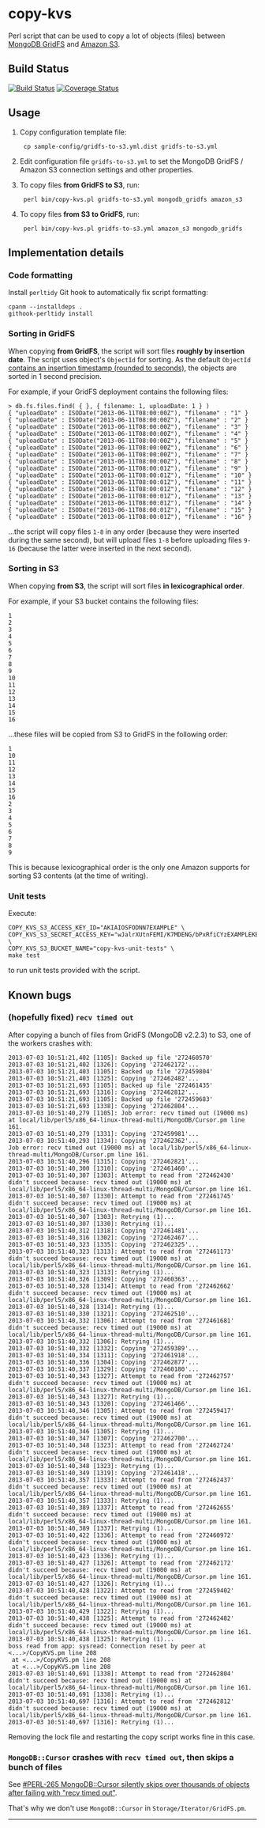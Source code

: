# copy-kvs

Perl script that can be used to copy a lot of objects (files) between [MongoDB GridFS][gridfs] and [Amazon S3][s3].

## Build Status

[![Build Status](https://travis-ci.org/berkmancenter/copy-kvs.svg?branch=master)](https://travis-ci.org/berkmancenter/copy-kvs) 
[![Coverage Status](https://coveralls.io/repos/berkmancenter/copy-kvs/badge.svg?branch=master)](https://coveralls.io/r/berkmancenter/copy-kvs?branch=master)

## Usage

1. Copy configuration template file:

        cp sample-config/gridfs-to-s3.yml.dist gridfs-to-s3.yml

2. Edit configuration file `gridfs-to-s3.yml` to set the MongoDB GridFS / Amazon S3 connection settings and other properties.
3. To copy files **from GridFS to S3**, run:

        perl bin/copy-kvs.pl gridfs-to-s3.yml mongodb_gridfs amazon_s3

4. To copy files **from S3 to GridFS**, run:

        perl bin/copy-kvs.pl gridfs-to-s3.yml amazon_s3 mongodb_gridfs

## Implementation details

### Code formatting

Install `perltidy` Git hook to automatically fix script formatting:

    cpanm --installdeps .
    githook-perltidy install

### Sorting in GridFS

When copying **from GridFS**, the script will sort files **roughly by insertion date**. The script uses object's `ObjectId` for sorting. As the default `ObjectId` [contains an insertion timestamp (rounded to seconds)][mongodb-objectid], the objects are sorted in 1 second precision.

For example, if your GridFS deployment contains the following files:

    > db.fs.files.find( { }, { filename: 1, uploadDate: 1 } )
    { "uploadDate" : ISODate("2013-06-11T08:00:00Z"), "filename" : "1" }
    { "uploadDate" : ISODate("2013-06-11T08:00:00Z"), "filename" : "2" }
    { "uploadDate" : ISODate("2013-06-11T08:00:00Z"), "filename" : "3" }
    { "uploadDate" : ISODate("2013-06-11T08:00:00Z"), "filename" : "4" }
    { "uploadDate" : ISODate("2013-06-11T08:00:00Z"), "filename" : "5" }
    { "uploadDate" : ISODate("2013-06-11T08:00:00Z"), "filename" : "6" }
    { "uploadDate" : ISODate("2013-06-11T08:00:00Z"), "filename" : "7" }
    { "uploadDate" : ISODate("2013-06-11T08:00:00Z"), "filename" : "8" }
    { "uploadDate" : ISODate("2013-06-11T08:00:01Z"), "filename" : "9" }
    { "uploadDate" : ISODate("2013-06-11T08:00:01Z"), "filename" : "10" }
    { "uploadDate" : ISODate("2013-06-11T08:00:01Z"), "filename" : "11" }
    { "uploadDate" : ISODate("2013-06-11T08:00:01Z"), "filename" : "12" }
    { "uploadDate" : ISODate("2013-06-11T08:00:01Z"), "filename" : "13" }
    { "uploadDate" : ISODate("2013-06-11T08:00:01Z"), "filename" : "14" }
    { "uploadDate" : ISODate("2013-06-11T08:00:01Z"), "filename" : "15" }
    { "uploadDate" : ISODate("2013-06-11T08:00:01Z"), "filename" : "16" }

...the script will copy files `1-8` in any order (because they were inserted during the same second), but will upload files `1-8` before uploading files `9-16` (because the latter were inserted in the next second).


### Sorting in S3

When copying **from S3**, the script will sort files **in lexicographical order**.

For example, if your S3 bucket contains the following files:

    1
    2
    3
    4
    5
    6
    7
    8
    9
    10
    11
    12
    13
    14
    15
    16

...these files will be copied from S3 to GridFS in the following order:

    1
    10
    11
    12
    13
    14
    15
    16
    2
    3
    4
    5
    6
    7
    8
    9

This is because lexicographical order is the only one Amazon supports for sorting S3 contents (at the time of writing).


### Unit tests

Execute:

    COPY_KVS_S3_ACCESS_KEY_ID="AKIAIOSFODNN7EXAMPLE" \
    COPY_KVS_S3_SECRET_ACCESS_KEY="wJalrXUtnFEMI/K7MDENG/bPxRfiCYzEXAMPLEKEY" \
    COPY_KVS_S3_BUCKET_NAME="copy-kvs-unit-tests" \
    make test

to run unit tests provided with the script.


## Known bugs

### (hopefully fixed) `recv timed out`

After copying a bunch of files from GridFS (MongoDB v2.2.3) to S3, one of the workers crashes with:

    2013-07-03 10:51:21,402 [1105]: Backed up file '272460570'
    2013-07-03 10:51:21,402 [1326]: Copying '272462172'...
    2013-07-03 10:51:21,403 [1105]: Backed up file '272459804'
    2013-07-03 10:51:21,403 [1325]: Copying '272462482'...
    2013-07-03 10:51:21,693 [1105]: Backed up file '272461435'
    2013-07-03 10:51:21,693 [1316]: Copying '272462812'...
    2013-07-03 10:51:21,693 [1105]: Backed up file '272459683'
    2013-07-03 10:51:21,693 [1338]: Copying '272462804'...
    2013-07-03 10:51:40,279 [1105]: Job error: recv timed out (19000 ms) at local/lib/perl5/x86_64-linux-thread-multi/MongoDB/Cursor.pm line 161.
    2013-07-03 10:51:40,279 [1331]: Copying '272459981'...
    2013-07-03 10:51:40,293 [1334]: Copying '272462362'...
    Job error: recv timed out (19000 ms) at local/lib/perl5/x86_64-linux-thread-multi/MongoDB/Cursor.pm line 161.
    2013-07-03 10:51:40,296 [1315]: Copying '272462821'...
    2013-07-03 10:51:40,300 [1310]: Copying '272461460'...
    2013-07-03 10:51:40,307 [1303]: Attempt to read from '272462430' didn't succeed because: recv timed out (19000 ms) at local/lib/perl5/x86_64-linux-thread-multi/MongoDB/Cursor.pm line 161.
    2013-07-03 10:51:40,307 [1330]: Attempt to read from '272461745' didn't succeed because: recv timed out (19000 ms) at local/lib/perl5/x86_64-linux-thread-multi/MongoDB/Cursor.pm line 161.
    2013-07-03 10:51:40,307 [1303]: Retrying (1)...
    2013-07-03 10:51:40,307 [1330]: Retrying (1)...
    2013-07-03 10:51:40,312 [1318]: Copying '272461481'...
    2013-07-03 10:51:40,316 [1302]: Copying '272462467'...
    2013-07-03 10:51:40,323 [1335]: Copying '272462325'...
    2013-07-03 10:51:40,323 [1313]: Attempt to read from '272461173' didn't succeed because: recv timed out (19000 ms) at local/lib/perl5/x86_64-linux-thread-multi/MongoDB/Cursor.pm line 161.
    2013-07-03 10:51:40,323 [1313]: Retrying (1)...
    2013-07-03 10:51:40,326 [1309]: Copying '272460363'...
    2013-07-03 10:51:40,328 [1314]: Attempt to read from '272462662' didn't succeed because: recv timed out (19000 ms) at local/lib/perl5/x86_64-linux-thread-multi/MongoDB/Cursor.pm line 161.
    2013-07-03 10:51:40,328 [1314]: Retrying (1)...
    2013-07-03 10:51:40,330 [1321]: Copying '272462510'...
    2013-07-03 10:51:40,332 [1306]: Attempt to read from '272461681' didn't succeed because: recv timed out (19000 ms) at local/lib/perl5/x86_64-linux-thread-multi/MongoDB/Cursor.pm line 161.
    2013-07-03 10:51:40,332 [1306]: Retrying (1)...
    2013-07-03 10:51:40,332 [1332]: Copying '272459389'...
    2013-07-03 10:51:40,334 [1311]: Copying '272461918'...
    2013-07-03 10:51:40,336 [1304]: Copying '272462877'...
    2013-07-03 10:51:40,337 [1329]: Copying '272460180'...
    2013-07-03 10:51:40,343 [1327]: Attempt to read from '272462757' didn't succeed because: recv timed out (19000 ms) at local/lib/perl5/x86_64-linux-thread-multi/MongoDB/Cursor.pm line 161.
    2013-07-03 10:51:40,343 [1327]: Retrying (1)...
    2013-07-03 10:51:40,343 [1320]: Copying '272461466'...
    2013-07-03 10:51:40,346 [1305]: Attempt to read from '272459417' didn't succeed because: recv timed out (19000 ms) at local/lib/perl5/x86_64-linux-thread-multi/MongoDB/Cursor.pm line 161.
    2013-07-03 10:51:40,346 [1305]: Retrying (1)...
    2013-07-03 10:51:40,347 [1307]: Copying '272462700'...
    2013-07-03 10:51:40,348 [1323]: Attempt to read from '272462724' didn't succeed because: recv timed out (19000 ms) at local/lib/perl5/x86_64-linux-thread-multi/MongoDB/Cursor.pm line 161.
    2013-07-03 10:51:40,348 [1323]: Retrying (1)...
    2013-07-03 10:51:40,349 [1319]: Copying '272461418'...
    2013-07-03 10:51:40,357 [1333]: Attempt to read from '272462437' didn't succeed because: recv timed out (19000 ms) at local/lib/perl5/x86_64-linux-thread-multi/MongoDB/Cursor.pm line 161.
    2013-07-03 10:51:40,357 [1333]: Retrying (1)...
    2013-07-03 10:51:40,389 [1337]: Attempt to read from '272462655' didn't succeed because: recv timed out (19000 ms) at local/lib/perl5/x86_64-linux-thread-multi/MongoDB/Cursor.pm line 161.
    2013-07-03 10:51:40,389 [1337]: Retrying (1)...
    2013-07-03 10:51:40,422 [1336]: Attempt to read from '272460972' didn't succeed because: recv timed out (19000 ms) at local/lib/perl5/x86_64-linux-thread-multi/MongoDB/Cursor.pm line 161.
    2013-07-03 10:51:40,423 [1336]: Retrying (1)...
    2013-07-03 10:51:40,427 [1326]: Attempt to read from '272462172' didn't succeed because: recv timed out (19000 ms) at local/lib/perl5/x86_64-linux-thread-multi/MongoDB/Cursor.pm line 161.
    2013-07-03 10:51:40,427 [1326]: Retrying (1)...
    2013-07-03 10:51:40,428 [1322]: Attempt to read from '272459402' didn't succeed because: recv timed out (19000 ms) at local/lib/perl5/x86_64-linux-thread-multi/MongoDB/Cursor.pm line 161.
    2013-07-03 10:51:40,429 [1322]: Retrying (1)...
    2013-07-03 10:51:40,438 [1325]: Attempt to read from '272462482' didn't succeed because: recv timed out (19000 ms) at local/lib/perl5/x86_64-linux-thread-multi/MongoDB/Cursor.pm line 161.
    2013-07-03 10:51:40,438 [1325]: Retrying (1)...
    boss read from app: sysread: Connection reset by peer at <...>/CopyKVS.pm line 208
     at <...>/CopyKVS.pm line 208
     at <...>/CopyKVS.pm line 208
    2013-07-03 10:51:40,691 [1338]: Attempt to read from '272462804' didn't succeed because: recv timed out (19000 ms) at local/lib/perl5/x86_64-linux-thread-multi/MongoDB/Cursor.pm line 161.
    2013-07-03 10:51:40,691 [1338]: Retrying (1)...
    2013-07-03 10:51:40,697 [1316]: Attempt to read from '272462812' didn't succeed because: recv timed out (19000 ms) at local/lib/perl5/x86_64-linux-thread-multi/MongoDB/Cursor.pm line 161.
    2013-07-03 10:51:40,697 [1316]: Retrying (1)...

Removing the lock file and restarting the copy script works fine in this case.


### `MongoDB::Cursor` crashes with `recv timed out`, then skips a bunch of files

See [#PERL-265 MongoDB::Cursor silently skips over thousands of objects after failing with "recv timed out"](https://jira.mongodb.org/browse/PERL-265).

That's why we don't use `MongoDB::Cursor` in `Storage/Iterator/GridFS.pm`.


---

[gridfs]: http://docs.mongodb.org/manual/core/gridfs/
[s3]: http://aws.amazon.com/s3/
[mongodb-objectid]: http://docs.mongodb.org/manual/reference/object-id/
